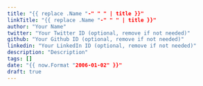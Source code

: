 ```yaml
---
title: "{{ replace .Name "-" " " | title }}"
linkTitle: "{{ replace .Name "-" " " | title }}"
author: "Your Name"
twitter: "Your Twitter ID (optional, remove if not needed)"
github: "Your Github ID (optional, remove if not needed)"
linkedin: "Your LinkedIn ID (optional, remove if not needed)"
description: "Description"
tags: []
date: "{{ now.Format "2006-01-02" }}"
draft: true
---
```

